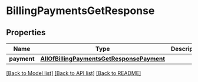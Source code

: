 # BillingPaymentsGetResponse

## Properties
Name | Type | Description | Notes
------------ | ------------- | ------------- | -------------
**payment** | [**AllOfBillingPaymentsGetResponsePayment**](AllOfBillingPaymentsGetResponsePayment.md) |  | [optional] 

[[Back to Model list]](../README.md#documentation-for-models) [[Back to API list]](../README.md#documentation-for-api-endpoints) [[Back to README]](../README.md)

